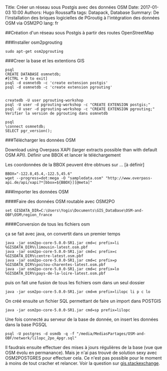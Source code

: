 Title: Créer un réseau sous Postgis avec des données OSM
Date: 2017-01-03 10:00
Authors: Hugo Roussaffa
tags: Datapack, Database
Summary: De l'installation des briques logicielles de PGroutig à l'intégration des données OSM via OSM2PO
lang: fr

##Création d'un réseau sous Postgis à partir des routes OpenStreetMap

###Installer osm2pgrouting

~~~ 
sudo apt-get osm2pgrouting
~~~ 

###Creer la base et les extentions GIS

~~~ 
psql
CREATE DATABASE osmnetdb;
#[CTRL + D to exit]
psql -d osmnetdb -c 'create extension postgis'
psql -d osmnetdb -c 'create extension pgrouting'


createdb -U user pgrouting-workshop
psql -U user -d pgrouting-workshop -c "CREATE EXTENSION postgis;"
psql -U user -d pgrouting-workshop -c "CREATE EXTENSION pgrouting;"
Verifier la version de pgrouting dans osmnetdb

psql
\connect osmnetdb;
SELECT pgr_version();
~~~ 

###Télécharger les données OSM


Download using Overpass XAPI (larger extracts possible than with default OSM API).
Définir une BBOX et lancer le téléchargement

Les coordonnées de la BBOX peuvent être obtnues sur ... [à définir] 

~~~ 
BBOX="-122.8,45.4,-122.5,45.6"
wget --progress=dot:mega -O "sampledata.osm" "http://www.overpass-api.de/api/xapi?*[bbox=${BBOX}][@meta]"
~~~


###Importer les données OSM

####Faire des données OSM routable avec OSM2PO

~~~
set GISDATA_DIR=C:\Users\Yogis\Documents\GIS_DataBase\OSM-and-OBF\OSM\region_france
~~~

####Conversion de tous les fichiers osm

ça se fait avec java, on convertit dans un premier temps 

~~~
java -jar osm2po-core-5.0.0-SR1.jar cmd=c prefix=li %GISDATA_DIR%\limousin-latest.osm.pbf
java -jar osm2po-core-5.0.0-SR1.jar cmd=c prefix=c %GISDATA_DIR%\centre-latest.osm.pbf
java -jar osm2po-core-5.0.0-SR1.jar cmd=c prefix=p %GISDATA_DIR%\poitou-charentes-latest.osm.pbf
java -jar osm2po-core-5.0.0-SR1.jar cmd=c prefix=lo %GISDATA_DIR%\pays-de-la-loire-latest.osm.pbf
~~~

puis on fait une fusion de tous les fichiers osm dans un seul dossier

~~~
java -jar osm2po-core-5.0.0-SR1.jar cmd=m prefix=lilopc li p c lo
~~~

On créé ensuite un fichier SQL permettant de faire un import dans POSTGIS

~~~
java -jar osm2po-core-5.0.0-SR1.jar cmd=sp prefix=lilopc
~~~

Une fois connecté au serveur de la base de donnée, on insert les données dans la base PGSQL

~~~ 
psql -U postgres -d osmdb -q -f "/media/MediasPartages/OSM-and-OBF/network/lilopc_2po_4pgr.sql"
~~~

Il faudrais ensuite effectuer des mises à jours régulières de la base (vue que OSM évolu en permanance). Mais je n'ai pas trouvé de solution sexy avec OSM2POSTGRES pour effectuer cela. Ce n'est pas possible pour le moment à moins de tout cracher et relancer. 
Voir la question sur [gis.stackexchange](http://gis.stackexchange.com/questions/174491/is-it-possible-to-convert-osm2postgres-table-to-pgrouting-with-osm2po).



